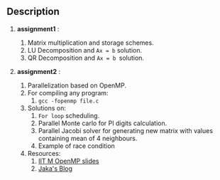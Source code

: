 ## Description ##

1. **assignment1** :
	1. Matrix multiplication and storage schemes.
	2. LU Decomposition and `Ax = b` solution.
	3. QR Decomposition and `Ax = b `solution.

2. **assignment2** :
	1. Parallelization based on OpenMP.
	2. For compiling any program:
		1. `gcc -fopenmp file.c`
	3. Solutions on:
		1. `For loop` scheduling.
		2. Parallel Monte carlo for PI digits calculation.
		3. Parallel Jacobi solver for generating new matrix with values containing mean of 4 neighbours.
		4. Example of race condition
	4. Resources:
		1. [IIT M OpenMP slides](http://www.cse.iitm.ac.in/~rupesh/teaching/hpc/jun16/4-openmp.pdf)
		2. [Jaka's Blog](http://jakascorner.com/blog/2016/06/omp-for-reduction.html)